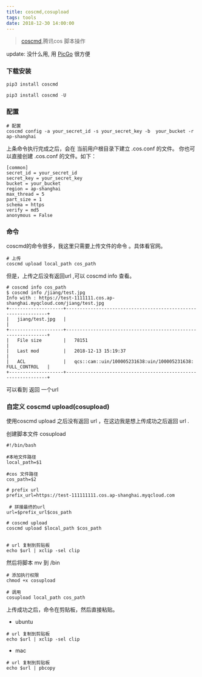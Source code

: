 ```yaml
---
title: coscmd,cosupload
tags: tools
date: 2018-12-30 14:00:00
---
```


> [coscmd](https://cloud.tencent.com/document/product/436/10976#.E4.BD.BF.E7.94.A8.E7.8E.AF.E5.A2.83),腾讯cos 脚本操作


update: 没什么用, 用 [PicGo](https://github.com/Molunerfinn/PicGo) 很方便

### 下载安装


```python
pip3 install coscmd 

pip3 install coscmd -U
```

<!--more-->

### 配置

```
# 配置
coscmd config -a your_secret_id -s your_secret_key -b  your_bucket -r ap-shanghai	
```

上条命令执行完成之后，会在 当前用户根目录下建立  .cos.conf 的文件。 你也可以直接创建 .cos.conf 的文件。如下：

```
[common]
secret_id = your_secret_id
secret_key = your_secret_key
bucket = your_bucket
region = ap-shanghai
max_thread = 5
part_size = 1
schema = https
verify = md5
anonymous = False
```

### 命令 

coscmd的命令很多，我这里只需要上传文件的命令 。具体看官网。

```
# 上传
coscmd upload local_path cos_path
```

但是，上传之后没有返回url ,可以 coscmd info 查看。

```shell
# coscmd info cos_path
$ coscmd info /jiang/test.jpg
Info with : https://test-1111111.cos.ap-shanghai.myqcloud.com/jiang/test.jpg
+--------------------+---------------------------------------------------------------+
|   jiang/test.jpg   |                                                               |
+--------------------+---------------------------------------------------------------+
|   File size        |   78151                                                       |
|   Last mod         |   2018-12-13 15:19:37                                         |
|   ACL              |   qcs::cam::uin/100005231638:uin/100005231638: FULL_CONTROL   |
+--------------------+---------------------------------------------------------------+
```

可以看到 返回  一个url 

### 自定义 coscmd upload(cosupload)

使用coscmd upload 之后没有返回 url ，在这边我是想上传成功之后返回  url .


创建脚本文件 cosupload


```shell
#!/bin/bash

#本地文件路径
local_path=$1

#cos 文件路径
cos_path=$2

# prefix url
prefix_url=https://test-111111111.cos.ap-shanghai.myqcloud.com

 # 拼接最终的url
url=$prefix_url$cos_path

# coscmd upload 
coscmd upload $local_path $cos_path


# url 复制到剪贴板
echo $url | xclip -sel clip
```

然后将脚本  mv  到 /bin

```shell
# 添加执行权限
chmod +x cosupload
```

```shell
# 调用  
cosupload local_path cos_path
```
上传成功之后，命令在剪贴板，然后直接粘贴。

- ubuntu
```
# url 复制到剪贴板
echo $url | xclip -sel clip
```
- mac
```
# url 复制到剪贴板
echo $url | pbcopy
```